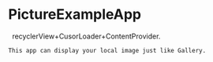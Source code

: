 # PictureExampleApp
    recyclerView+CusorLoader+ContentProvider.
    
    This app can display your local image just like Gallery.
    
